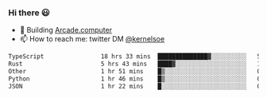 ### Hi there 😃

- 🔨 Building [Arcade.computer](https://arcade.computer)
- 📫 How to reach me: twitter DM [@kernelsoe](https://twitter.com/kernelsoe)

<!--START_SECTION:waka-->

```txt
TypeScript                18 hrs 33 mins  ██████████████▓░░░░░░░░░░   58.63 %
Rust                      5 hrs 43 mins   ████▓░░░░░░░░░░░░░░░░░░░░   18.09 %
Other                     1 hr 51 mins    █▒░░░░░░░░░░░░░░░░░░░░░░░   05.87 %
Python                    1 hr 46 mins    █▒░░░░░░░░░░░░░░░░░░░░░░░   05.62 %
JSON                      1 hr 22 mins    █░░░░░░░░░░░░░░░░░░░░░░░░   04.35 %
```

<!--END_SECTION:waka-->

